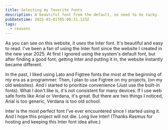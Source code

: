 ```yaml
---
title: Selecting my favorite fonts
description: A beautiful font from the default, no need to be tacky.
pubDatetime: 2025-03-01T05:00:31.123Z
tags:
  - reasons
---
```

As you can see on this website, it uses the Inter font. It's beautiful and easy to read. I've been a fan of using the Inter font since the website I created in the new year 2025. At first I ignored using the system's default font, but after finding a good font, getting Inter and putting it in, the website instantly became different.

In the past, I liked using Lato and Figtree fonts the most at the beginning of my era as a programmer. Then, I plan to use Figtree on my projects, (on my old websites). And I started to prioritize convenience (Just use the built-in fonts). What I don't like is, it's not consistent for many devices. If I use web safe fonts like Arial or Verdana, it's great. But there are two things I noticed, Arial is too generic, Verdana is too old school.

Inter is the most perfect font I've ever encountered since I started using it. And I hope this project will not die. Long live Inter! (Thanks Rasmus for hosting and keeping this Inter font idea alive.)
